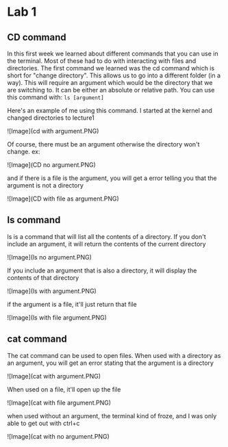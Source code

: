 # Lab 1

## CD command
In this first week we learned about different commands that you can use in the terminal. Most of these had to do with interacting with files and directories. The first command we learned was the cd command which is short for "change directory". This allows us to go into a different folder (in a way). This will require an argument which would be the directory that we are switching to. It can be either an absolute or relative path. You can use this command with:
`ls [argument]`

Here's an example of me using this command. I started at the kernel and changed directories to lecture1

![Image](cd with argument.PNG)

Of course, there must be an argument otherwise the directory won't change. ex:

![Image](CD no argument.PNG)

and if there is a file is the argument, you will get a error telling you that the argument is not a directory

![Image](CD with file as argument.PNG)

## ls command
ls is a command that will list all the contents of a directory. If you don't include an argument, it will return the contents of the current directory

![Image](ls no argument.PNG)

If you include an argument that is also a directory, it will display the contents of that directory

![Image](ls with argument.PNG)

if the argument is a file, it'll just return that file

![Image](ls with file argument.PNG)

## cat command
The cat command can be used to open files. When used with a directory as an argument, you will get an error stating that the argument is a directory

![Image](cat with argument.PNG)

When used on a file, it'll open up the file

![Image](cat with file argument.PNG)

when used without an argument, the terminal kind of froze, and I was only able to get out with ctrl+c

![Image](cat with no argument.PNG)
